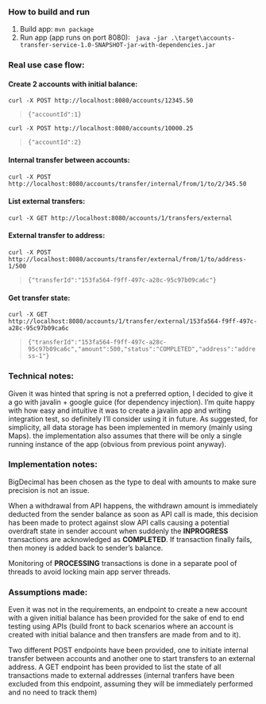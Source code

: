 ### How to build and run

1. Build app:
    `mvn package`
2. Run app (app runs on port 8080):
   ` java -jar .\target\accounts-transfer-service-1.0-SNAPSHOT-jar-with-dependencies.jar`

### Real use case flow:

#### Create 2 accounts with initial balance:

`curl -X POST http://localhost:8080/accounts/12345.50`

>`{"accountId":1}`

`curl -X POST http://localhost:8080/accounts/10000.25`

> `{"accountId":2}`

#### Internal transfer between accounts:
`curl -X POST http://localhost:8080/accounts/transfer/internal/from/1/to/2/345.50`

#### List external transfers:
`curl -X GET http://localhost:8080/accounts/1/transfers/external`

#### External transfer to address:
`curl -X POST http://localhost:8080/accounts/transfer/external/from/1/to/address-1/500`

> `{"transferId":"153fa564-f9ff-497c-a28c-95c97b09ca6c"}`

#### Get transfer state:
`curl -X GET http://localhost:8080/accounts/1/transfer/external/153fa564-f9ff-497c-a28c-95c97b09ca6c`

>`{"transferId":"153fa564-f9ff-497c-a28c-95c97b09ca6c","amount":500,"status":"COMPLETED","address":"address-1"}`



### Technical notes:

Given it was hinted that spring is not a preferred option, I decided to give it a go with javalin + google guice (for dependency injection). I’m quite happy with how easy and intuitive it was to create a javalin app and writing integration test, so definitely I’ll consider using it in future.
As suggested, for simplicity, all data storage has been implemented in memory (mainly using Maps).
the implementation also assumes that there will be only a single running instance of the app (obvious from previous point anyway).


### Implementation notes:

BigDecimal has been chosen as the type to deal with amounts to make sure precision is not an issue.

When a withdrawal from API happens, the withdrawn amount is immediately deducted from the sender balance as soon as API call is made, this decision has been made to protect against slow API calls causing a potential overdraft state in sender account when suddenly the **INPROGRESS** transactions are acknowledged as **COMPLETED**. 
If transaction finally fails, then money is added back to sender’s balance.

Monitoring of **PROCESSING** transactions is done in a separate pool of threads to avoid locking main app server threads.



### Assumptions made:

Even it was not in the requirements, an endpoint to create a new account with a given initial balance has been provided for the sake of end to end testing using APIs (build front to back scenarios where an account is created with initial balance and then transfers are made from and to it).

Two different POST endpoints have been provided, one to initiate internal transfer between accounts and another one to start transfers to an external address.
A GET endpoint has been provided to list the state of all transactions made to external addresses (internal tranfers have been excluded from this endpoint, assuming they will be immediately performed and no need to track them)